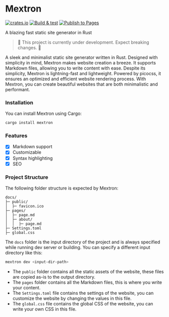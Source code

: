 <!-- @format -->

# Mextron

[![crates.io](https://img.shields.io/crates/v/mextron)](https://crates.io/crates/mextron)
[![Build & test](https://github.com/AvaterClasher/mextron/actions/workflows/build_test.yml/badge.svg)](https://github.com/AvaterClasher/mextron/actions/workflows/build_test.yml)
[![Publish to Pages](https://github.com/AvaterClasher/mextron/actions/workflows/static.yml/badge.svg)](https://github.com/AvaterClasher/mextron/actions/workflows/static.yml)

A blazing fast static site generator in Rust

> 🚧 This project is currently under development. Expect breaking changes. 🚧

A sleek and minimalist static site generator written in Rust. Designed with simplicity in mind, Mextron makes website creation a breeze. It supports Markdown files, allowing you to write content with ease. Despite its simplicity, Mextron is lightning-fast and lightweight. Powered by picocss, it ensures an optimized and efficient website rendering process. With Mextron, you can create beautiful websites that are both minimalistic and performant.

### Installation

You can install Mextron using Cargo:

```bash
cargo install mextron
```

### Features

-   [x] Markdown support
-   [x] Customizable
-   [x] Syntax highlighting
-   [x] SEO

### Project Structure

The following folder structure is expected by Mextron:

```
docs/
├─ public/
│  ├─ favicon.ico
├─ pages/
│  ├─ page.md
│  ├─ about/
│  │  ├─ page.md
├─ Settings.toml
├─ global.css
```

The `docs` folder is the input directory of the project and is always specified while running dev server or building. You can specify a different input directory like this:

```bash
mextron dev <input-dir-path>
```

-   The `public` folder contains all the static assets of the website, these files are copied as-is to the output directory.
-   The `pages` folder contains all the Markdown files, this is where you write your content.
-   The `Settings.toml` file contains the settings of the website, you can customize the website by changing the values in this file.
-   The `global.css` file contains the global CSS of the website, you can write your own CSS in this file.
